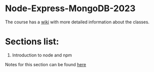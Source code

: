 # Node-Express-MongoDB-2023

The course has a [wiki](https://github.com/vonschappler/Node-Express-MongoDB-2023/wiki) with more detailed information about the classes.

# Sections list:

1. Introduction to node and npm

Notes for this section can be found [here](https://github.com/vonschappler/Node-Express-MongoDB-2023/wiki/Introduction-to-Node-and-NPM)
